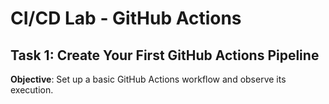 # CI/CD Lab - GitHub Actions

## Task 1: Create Your First GitHub Actions Pipeline

**Objective**: Set up a basic GitHub Actions workflow and observe its execution.

